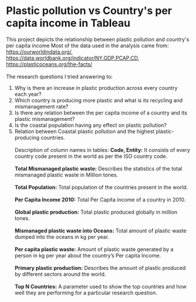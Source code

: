 # Plastic pollution vs Country's per capita income in Tableau
This project depicts the relationship between plastic pollution and country's per capita income
 Most of the data used in the analysis came from:
https://ourworldindata.org/, https://data.worldbank.org/indicator/NY.GDP.PCAP.CD, https://plasticoceans.org/the-facts/
<br></br>
The research questions I tried answering to:
1. Why is there an increase in plastic production across every country each year?
2. Which country is producing more plastic and what is its recycling and mismanagement rate?
3. Is there any relation between the per capita income of a country and its plastic mismanagement?
4. Is the coastal population having any effect on plastic pollution?
5. Relation between Coastal plastic pollution and the highest plastic-producing countries.
<br></br>
Description of column names in tables:
**Code, Entity:** It consists of every country code present in the world as per the ISO country code.
<br></br>
**Total Mismanaged plastic waste:** Describes the statistics of the total mismanaged plastic waste in Million tones.
<br></br>
**Total Population:** Total population of the countries present in the world.
<br></br>
**Per Capita Income 2010:** Total Per Capita income of a country in 2010.
<br></br>
**Global plastic production:** Total plastic produced globally in million tones.
<br></br>
**Mismanaged plastic waste into Oceans:** Total amount of plastic waste dumped into the oceans in kg per year.
<br></br>
**Per capita plastic waste:** Amount of plastic waste generated by a person in kg per year about the country’s Per capita Income.
<br></br>
**Primary plastic production:** Describes the amount of plastic produced by different sectors around the world.
<br></br>
**Top N Countries:**  A parameter used to show the top countries and how well they are performing for a particular research question.

